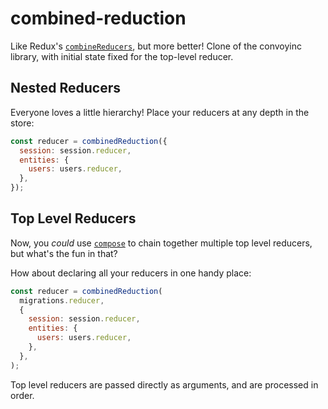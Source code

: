 # combined-reduction

Like Redux's [`combineReducers`](http://redux.js.org/docs/api/combineReducers.html), but more better!
Clone of the convoyinc library, with initial state fixed for the top-level reducer.

## Nested Reducers

Everyone loves a little hierarchy!  Place your reducers at any depth in the store:

```js
const reducer = combinedReduction({
  session: session.reducer,
  entities: {
    users: users.reducer,
  },
});
```


## Top Level Reducers

Now, you _could_ use [`compose`](http://redux.js.org/docs/api/compose.html) to chain together multiple top level reducers, but what's the fun in that?

How about declaring all your reducers in one handy place:

```js
const reducer = combinedReduction(
  migrations.reducer,
  {
    session: session.reducer,
    entities: {
      users: users.reducer,
    },
  },
);
```

Top level reducers are passed directly as arguments, and are processed in order.
